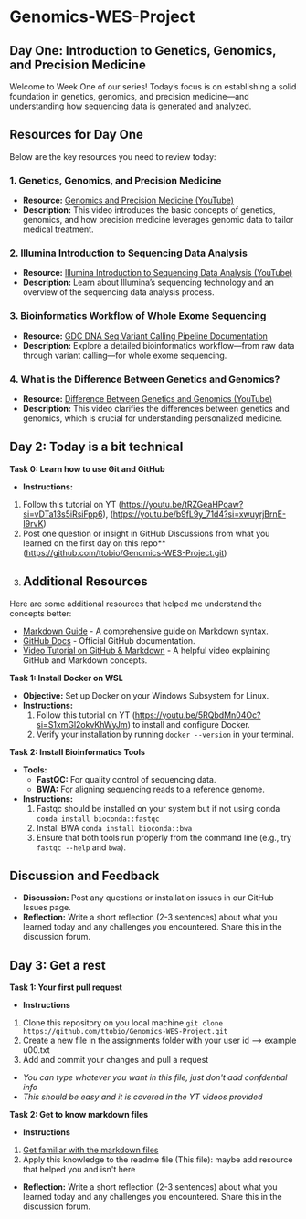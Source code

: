 # Genomics-WES-Project
## Day One: Introduction to Genetics, Genomics, and Precision Medicine

Welcome to Week One of our  series! Today’s focus is on establishing a solid foundation in genetics, genomics, and precision medicine—and understanding how sequencing data is generated and analyzed.

## Resources for Day One

Below are the key resources you need to review today:

### 1. Genetics, Genomics, and Precision Medicine
- **Resource:** [Genomics and Precision Medicine (YouTube)](https://www.youtube.com/watch?v=edXEzu9cGgg&t=1845s&pp=ygUfZ2Vub21pY3MgYW5kIHByZWNpc2lvbiBtZWRpY2luZQ%3D%3D)
- **Description:** This video introduces the basic concepts of genetics, genomics, and how precision medicine leverages genomic data to tailor medical treatment.

### 2. Illumina Introduction to Sequencing Data Analysis
- **Resource:** [Illumina Introduction to Sequencing Data Analysis (YouTube)](https://www.youtube.com/watch?v=XdoAnsDPMfA&pp=ygUgd2hvbGUgZXhvbWUgc2VxdWVuY2luZyBleHBsYWluZWQ%3D)
- **Description:** Learn about Illumina’s sequencing technology and an overview of the sequencing data analysis process.

### 3. Bioinformatics Workflow of Whole Exome Sequencing
- **Resource:** [GDC DNA Seq Variant Calling Pipeline Documentation](https://docs.gdc.cancer.gov/Data/Bioinformatics_Pipelines/DNA_Seq_Variant_Calling_Pipeline/)
- **Description:** Explore a detailed bioinformatics workflow—from raw data through variant calling—for whole exome sequencing.

### 4. What is the Difference Between Genetics and Genomics?
- **Resource:** [Difference Between Genetics and Genomics (YouTube)](https://youtu.be/9p2q867t7Ow?si=mTme8SboDU0_w4p5)
- **Description:** This video clarifies the differences between genetics and genomics, which is crucial for understanding personalized medicine.

## Day 2: Today is a bit technical

**Task 0: Learn how to use Git and GitHub**
- **Instructions:**
1. Follow this tutorial on YT (https://youtu.be/tRZGeaHPoaw?si=vDTa13s5iRsiFpp6),
(https://youtu.be/b9fL9y_71d4?si=xwuyrjBrnE-I9rvK)
2. Post one question or insight in GitHub Discussions from what you learned on the first day on this repo** (https://github.com/ttobio/Genomics-WES-Project.git)
3.  ## Additional Resources  
Here are some additional resources that helped me understand the concepts better:  

- [Markdown Guide](https://www.markdownguide.org/) - A comprehensive guide on Markdown syntax.  
- [GitHub Docs](https://docs.github.com/en) - Official GitHub documentation.  
- [Video Tutorial on GitHub & Markdown](https://youtu.be/fDkR0TDR9dI?si=vILUoDYfh2m4U4Cm) - A helpful video explaining GitHub and Markdown concepts.

**Task 1: Install Docker on WSL**
- **Objective:** Set up Docker on your Windows Subsystem for Linux.
- **Instructions:**  
  1. Follow this tutorial on YT (https://youtu.be/5RQbdMn04Oc?si=S1xmGl2okvKhWyJm) to install and configure Docker.
  2. Verify your installation by running `docker --version` in your terminal.

**Task 2: Install Bioinformatics Tools**
- **Tools:**  
  - **FastQC:** For quality control of sequencing data.
  - **BWA:** For aligning sequencing reads to a reference genome.
- **Instructions:**  
  1. Fastqc should be installed on your system but if not using conda `conda install bioconda::fastqc`
  2. Install BWA `conda install bioconda::bwa`
  2. Ensure that both tools run properly from the command line (e.g., try `fastqc --help` and `bwa`).

## Discussion and Feedback

- **Discussion:** Post any questions or installation issues in our GitHub Issues page.
- **Reflection:** Write a short reflection (2-3 sentences) about what you learned today and any challenges you encountered. Share this in the discussion forum.

## Day 3: Get a rest

**Task 1: Your first pull request**
- **Instructions**
1. Clone this repository on you local machine `git clone https://github.com/ttobio/Genomics-WES-Project.git`
2. Create a new file in the assignments folder with your user id --> example u00.txt
3. Add and commit your changes and pull a request
- *You can type whatever you want in this file, just don't add confdential info*
- *This should be easy and it is covered in the YT videos provided*

**Task 2: Get to know markdown files**
- **Instructions**
1. [Get familiar with the markdown files](https://github.com/adam-p/markdown-here/wiki/Markdown-Cheatsheet)
2. Apply this knowledge to the readme file (This file): maybe add resource that helped you and isn't here

- **Reflection:** Write a short reflection (2-3 sentences) about what you learned today and any challenges you encountered. Share this in the discussion forum.

